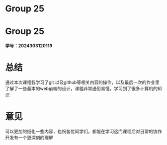 # Group 25


# Group 25


**学号：2024303120119**  
# 总结
通过本次课程我学习了git 以及github等相关内容的操作，以及最后一次的作业里了解了一些基本的web前端的设计，课程非常通俗易懂，学习到了很多计算机的知识

# 意见
可以更加的细化一些内容，也祝各位同学们，都能在学习这门课程后对日常的协作开发有一个更深刻的理解


